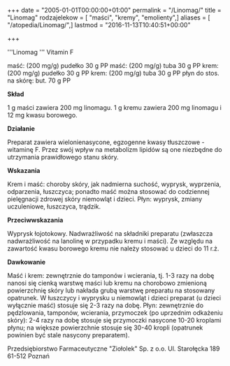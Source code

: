 +++
date = "2005-01-01T00:00:00+01:00"
permalink = "/Linomag/"
title = "Linomag"
rodzajelekow = [ "maści", "kremy", "emolienty",]
aliases = [ "/atopedia/Linomag/",]
lastmod = "2016-11-13T10:40:51+00:00"

+++

'''Linomag ''' Vitamin F

maść: (200 mg/g) pudełko 30 g PP maść: (200 mg/g) tuba 30 g PP krem: (200 mg/g) pudełko 30 g PP krem: (200 mg/g) tuba 30 g PP płyn do stos. na skórę: but. 70 g PP

**Skład**

1 g maści zawiera 200 mg linomagu. 1 g kremu zawiera 200 mg linomagu i 12 mg kwasu borowego.

**Działanie**

Preparat zawiera wielonienasycone, egzogenne kwasy tłuszczowe - witaminę F. Przez swój wpływ na metabolizm lipidów są one niezbędne do utrzymania prawidłowego stanu skóry.

**Wskazania**

Krem i maść: choroby skóry, jak nadmierna suchość, wyprysk, wyprzenia, odparzenia, łuszczyca; ponadto maść można stosować do codziennej pielęgnacji zdrowej skóry niemowląt i dzieci. Płyn: wyprysk, zmiany uczuleniowe, łuszczyca, trądzik.

**Przeciwwskazania**

Wyprysk łojotokowy. Nadwrażliwość na składniki preparatu (zwłaszcza nadwrażliwość na lanolinę w przypadku kremu i maści). Ze względu na zawartość kwasu borowego kremu nie należy stosować u dzieci do 11 r.ż.

**Dawkowanie**

Maść i krem: zewnętrznie do tamponów i wcierania, tj. 1-3 razy na dobę nanosi się cienką warstwę maści lub kremu na chorobowo zmienioną powierzchnię skóry lub nakłada grubą warstwę preparatu na stosowany opatrunek. W łuszczycy i wyprysku u niemowląt i dzieci preparat (u dzieci wyłącznie maść) stosuje się 2-3 razy na dobę. Płyn: zewnętrznie do pędzlowania, tamponów, wcierania, przymoczek (po uprzednim odkażeniu skóry): 2-4 razy na dobę stosuje się przymoczki nasycone 10-20 kroplami płynu; na większe powierzchnie stosuje się 30-40 kropli (opatrunek powinien być stale nasycony preparatem).

Przedsiębiorstwo Farmaceutyczne "Ziołolek" Sp. z o.o. Ul. Starołęcka 189 61-512 Poznań
